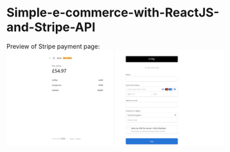 # Simple-e-commerce-with-ReactJS-and-Stripe-API

Preview of Stripe payment page:
![preview of Stripe payment page](./Stripe-test.png)
